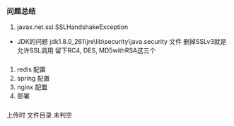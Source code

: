 ### 问题总结

1. javax.net.ssl.SSLHandshakeException
- JDK的问题 jdk1.8.0_261\jre\lib\security\java.security 文件 删掉SSLv3就是允许SSL调用 留下RC4, DES, MD5withRSA这三个

### 

1. redis  配置
2. spring 配置
3. nginx  配置
4. 部署

### 

上传时 文件目录 未判空